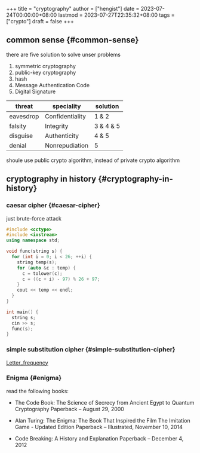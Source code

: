 +++
title = "cryptography"
author = ["hengist"]
date = 2023-07-24T00:00:00+08:00
lastmod = 2023-07-27T22:35:32+08:00
tags = ["crypto"]
draft = false
+++

## common sense {#common-sense}

there are five solution to solve unser problems

1.  symmetric cryptography
2.  public-key cryptography
3.  hash
4.  Message Authentication Code
5.  Digital Signature

| threat    | speciality      | solution          |
|-----------|-----------------|-------------------|
| eavesdrop | Confidentiality | 1 &amp; 2         |
| falsity   | Integrity       | 3 &amp; 4 &amp; 5 |
| disguise  | Authenticity    | 4 &amp; 5         |
| denial    | Nonrepudiation  | 5                 |

shoule use public crypto algorithm, instead of private crypto algorithm


## cryptography in history {#cryptography-in-history}


### caesar cipher {#caesar-cipher}

just brute-force attack

```cpp
#include <cctype>
#include <iostream>
using namespace std;

void func(string s) {
  for (int i = 0; i < 26; ++i) {
    string temp(s);
    for (auto &c : temp) {
      c = tolower(c);
      c = ((c + i) - 97) % 26 + 97;
    }
    cout << temp << endl;
  }
}

int main() {
  string s;
  cin >> s;
  func(s);
}
```


### simple substitution cipher {#simple-substitution-cipher}

[Letter_frequency](https://en.wikipedia.org/wiki/Letter_frequency)


### Enigma {#enigma}

read the following books:

-   The Code Book: The Science of Secrecy from Ancient Egypt to Quantum Cryptography Paperback – August 29, 2000

-   Alan Turing: The Enigma: The Book That Inspired the Film The Imitation Game - Updated Edition Paperback – Illustrated, November 10, 2014

-   Code Breaking: A History and Explanation Paperback – December 4, 2012

